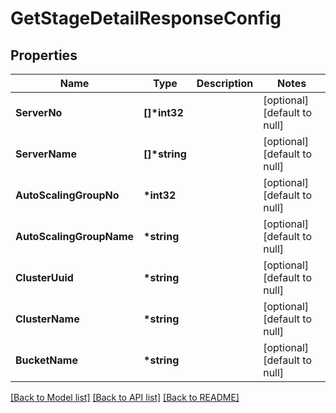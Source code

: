 # GetStageDetailResponseConfig

## Properties

| Name                     | Type           | Description | Notes                        |
| ------------------------ | -------------- | ----------- | ---------------------------- |
| **ServerNo**             | **[]\*int32**  |             | [optional] [default to null] |
| **ServerName**           | **[]\*string** |             | [optional] [default to null] |
| **AutoScalingGroupNo**   | **\*int32**    |             | [optional] [default to null] |
| **AutoScalingGroupName** | **\*string**   |             | [optional] [default to null] |
| **ClusterUuid**          | **\*string**   |             | [optional] [default to null] |
| **ClusterName**          | **\*string**   |             | [optional] [default to null] |
| **BucketName**           | **\*string**   |             | [optional] [default to null] |

[[Back to Model list]](../README.md#documentation-for-models) [[Back to API list]](../README.md#documentation-for-api-endpoints) [[Back to README]](../README.md)
